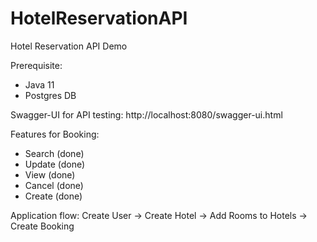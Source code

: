 # HotelReservationAPI
Hotel Reservation API Demo

Prerequisite:
- Java 11
- Postgres DB

Swagger-UI for API testing: http://localhost:8080/swagger-ui.html

Features for Booking:
- Search (done)
- Update (done)
- View (done)
- Cancel (done)
- Create (done)

Application flow: Create User -> Create Hotel -> Add Rooms to Hotels -> Create Booking


